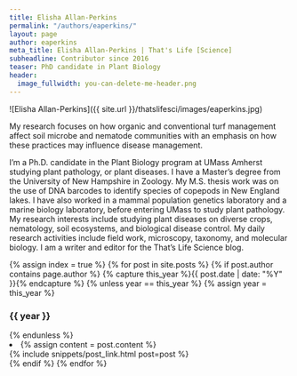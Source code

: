 ```yaml
---
title: Elisha Allan-Perkins
permalink: "/authors/eaperkins/"
layout: page
author: eaperkins
meta_title: Elisha Allan-Perkins | That's Life [Science]
subheadline: Contributor since 2016
teaser: PhD candidate in Plant Biology
header:
  image_fullwidth: you-can-delete-me-header.png
---
```


![Elisha Allan-Perkins]({{ site.url }}/thatslifesci/images/eaperkins.jpg)

My research focuses on how organic and conventional turf management affect soil microbe and nematode communities with an emphasis on how these practices may influence disease management.

I’m a Ph.D. candidate in the Plant Biology program at UMass Amherst studying plant pathology, or plant diseases.  I have a Master’s degree from the University of New Hampshire in Zoology.  My M.S. thesis work was on the use of DNA barcodes to identify species of copepods in New England lakes.  I have also worked in a mammal population genetics laboratory and a marine biology laboratory, before entering UMass to study plant pathology.  My research interests include studying plant diseases on diverse crops, nematology, soil ecosystems, and biological disease control.  My daily research activities include field work, microscopy, taxonomy, and molecular biology.   I am a writer and editor for the That’s Life Science blog.

{% assign index = true %}
{% for post in site.posts %}
{% if post.author contains page.author %}
{% capture this_year %}{{ post.date | date: "%Y" }}{% endcapture %}
{% unless year == this_year %}
{% assign year = this_year %}
<h3>{{ year }}</h3>
{% endunless %}
<li>
{% assign content = post.content %}
<article>
{% include snippets/post_link.html post=post %}
</article>
</li>
{% endif %}
{% endfor %}
